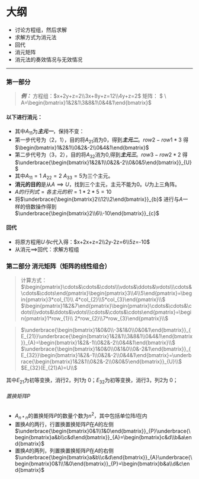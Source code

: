 # 大纲
- 讨论方程组，然后求解
- 求解方式为消元法
- 回代
- 消元矩阵
- 消元法的奏效情况与无效情况
---
### 第一部分
>***例：***
>方程组：$x+2y+z=2\\3x+8y+z=12\\4y+z=2$
>  矩阵：
>$ \\  A=\begin{bmatrix}1&2&1\\3&8&1\\0&4&1\end{bmatrix}$ 

#### 以下进行消元：
- 其中$A_{11}$为***主元一***，保持不变：
- 第一步代号为（2，1），目的将$A_{21}$消为$0$，得到***主元二***。$row2-row1*3$ 得$\begin{bmatrix}1&2&1\\0&2&-2\\0&4&1\end{bmatrix}$
- 第二步代号为（3，2），目的将$A_{32}$消为$0$,得到***主元三***。$row3-row2*2$ 得$\underbrace{\begin{bmatrix}1&2&1\\0&2&-2\\0&0&5\end{bmatrix}}_{U}$
- 其中$A_{11}=1$ $A_{22}=2$ $A_{33}=5$为三个主元。
- **消元的目的**是从$A \implies U$，找到三个主元，主元不能为$0$。$U$为上三角阵。
- $A的行列式=各主元的积=1*2*5=10$  
- 将$\underbrace{\begin{bmatrix}2\\12\\2\end{bmatrix}}_{b}$ 进行与$A$一样的倍数操作得到$\underbrace{\begin{bmatrix}2\\6\\-10\end{bmatrix}}_{c}$ 
#### 回代
- 将原方程用$U与c$代入得：$x+2x+z=2\\2y-2z=6\\5z=-10$
- 从消元$\implies$回代：求解方程组

### 第二部分 消元矩阵（矩阵的线性组合）
> 计算方式：
> $\begin{pmatrix}\cdots&\cdots&\cdots\\\vdots&\ddots&\vdots\\\cdots&\cdots&\cdots\end{pmatrix}\begin{pmatrix}3\\4\\5\end{pmatrix}=\begin{pmatrix}3*col_{1}\\
> 4*col_{2}\\5*col_{3}\end{pmatrix}\\$
> $\begin{pmatrix}1&2&7\end{pmatrix}\begin{pmatrix}\cdots&\cdots&\cdots\\\vdots&\ddots&\vdots\\\cdots&\cdots&\cdots\end{pmatrix}=\begin{pmatrix}1*row_{1}\\
> 2*row_{2}\\7*row_{3}\end{pmatrix}\\$

>$\underbrace{\begin{bmatrix}1&0&0\\-3&1&0\\0&0&1\end{bmatrix}}_{E_{21}}\underbrace{\begin{bmatrix}1&2&1\\3&8&1\\0&4&1\end{bmatrix}}_{A}=\begin{bmatrix}1&2&-1\\0&2&-2\\0&4&1\end{bmatrix}\\$ 
>$\underbrace{\begin{bmatrix}1&0&0\\0&1&0\\0&-2&1\end{bmatrix}}_{E_{32}}\begin{bmatrix}1&2&-1\\0&2&-2\\0&4&1\end{bmatrix}=\underbrace{\begin{bmatrix}1&2&1\\0&2&-2\\0&0&5\end{bmatrix}}_{U}\\$
>$E_{32}(E_{21}A)=U\\$

其中$E_{21}$为初等变换，消行$2$，列$1$为 $0$；$E_{32}$为初等变换，消行$3$，列$2$为 $0$；

###### 置换矩阵$P$
- $A_{n*n}$的置换矩阵$P$的数量个数为$n^2$，其中包括单位阵$I$在内
- 置换$A$的两行，行置换置换矩阵$P$在$A$的左侧
  $\underbrace{\begin{bmatrix}0&1\\1&0\end{bmatrix}}_{P}\underbrace{\begin{bmatrix}a&b\\c&d\end{bmatrix}}_{A}=\begin{bmatrix}c&d\\b&a\end{bmatrix}​$
- 置换$A$的两列，列置换置换矩阵$P$在$A$的右侧
  $\underbrace{\begin{bmatrix}a&b\\c&d\end{bmatrix}}_{A}\underbrace{\begin{bmatrix}0&1\\1&0\end{bmatrix}}_{P}=\begin{bmatrix}b&a\\d&c\end{bmatrix}$

